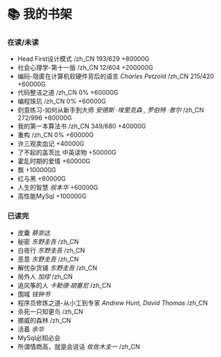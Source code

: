 # 📚 我的书架



### 在读/未读

- Head First设计模式  /zh_CN 193/629  +80000G
- 社会心理学-第十一版 /zh_CN 12/604  +200000G
- 编码-隐匿在计算机软硬件背后的语言 *Charles Petzold*  /zh_CN 215/420  +60000G
- 代码整洁之道  /zh_CN 0%  +60000G
- 编程珠玑 /zh_CN 0%  +60000G
- 刻意练习-如何从新手到大师 *安德斯 ·埃里克森 , 罗伯特 ·普尔*  /zh_CN  272/996  +60000G
- 我的第一本算法书 /zh_CN 349/680  +40000G
- 重构  /zh_CN  0%  +60000G
- 许三观卖血记  +40000G
- 了不起的盖茨比 中英读物  +50000G
- 霍乱时期的爱情  +60000G
- 飘 +100000G
- 红与黑  +60000G
- 人生的智慧 *叔本华* +60000G
- 高性能MySql  +100000G





### 已读完

- 皮囊 *蔡崇达*
- 秘密 *东野圭吾* /zh_CN 
- 白夜行 *东野圭吾* /zh_CN 
- 恶意 *东野圭吾* /zh_CN 
- 解忧杂货铺 *东野圭吾* /zh_CN 
- 局外人 *加缪* /zh_CN 
- 追风筝的人 *卡勒德·胡塞尼* /zh_CN 
- 围城 *钱钟书*
- 程序员修炼之道-从小工到专家 *Andrew Hunt, David Thomas*  /zh_CN 
- 杀死一只知更鸟 /zh_CN  
- 挪威的森林 /zh_CN
- 活着 *余华*  
- MySql必知必会
- 所谓情商高，就是会说话  *佐佐木圭一*   /zh_CN